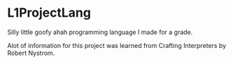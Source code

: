 # L1ProjectLang

Silly little goofy ahah programming language I made for a grade.

Alot of information for this project was learned from Crafting Interpreters by Robert Nystrom. 
